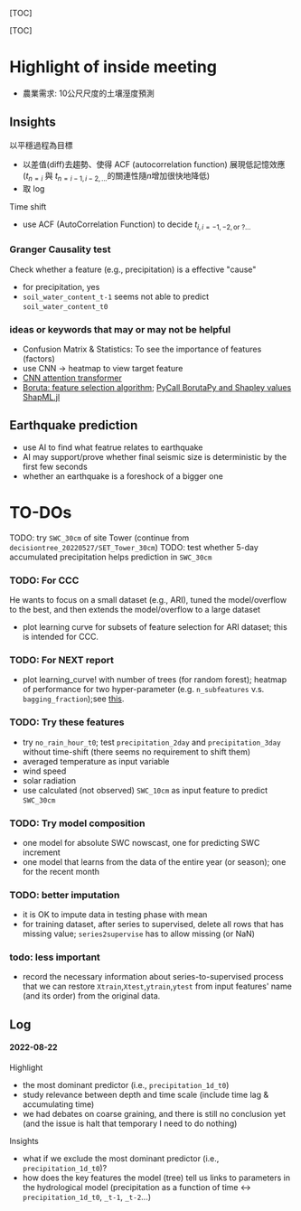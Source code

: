 [TOC]

[TOC]

# Highlight of inside meeting

- 農業需求: 10公尺尺度的土壤溼度預測


## Insights
以平穩過程為目標
- 以差值(diff)去趨勢、使得 ACF (autocorrelation function) 展現低記憶效應($t_{n=i}$ 與 $t_{n=i-1, i-2, ...}$的關連性隨$n$增加很快地降低)
- 取 $\log$

Time shift
- use ACF (AutoCorrelation Function) to decide $t_{i, i=-1,-2, \text{or }?...}$


### Granger Causality test
Check whether a feature (e.g., precipitation) is a effective "cause"
- for precipitation, yes
- `soil_water_content_t-1` seems not able to predict `soil_water_content_t0`

### ideas or keywords that may or may not be helpful
- Confusion Matrix & Statistics: To see the importance of features (factors)
- use CNN $\rightarrow$ heatmap to view target feature
- [CNN attention transformer](https://hackmd.io/@abliu/BkXmzDBmr)
- [Boruta: feature selection algorithm](https://towardsdatascience.com/boruta-explained-the-way-i-wish-someone-explained-it-to-me-4489d70e154a); [PyCall BorutaPy and Shapley values ShapML.jl](https://discourse.julialang.org/t/boruta-algorithm/76821)


## Earthquake prediction
- use AI to find what featrue relates to earthquake
- AI may support/prove whether final seismic size is deterministic by the first few seconds
- whether an earthquake is a foreshock of a bigger one


# TO-DOs
TODO: try `SWC_30cm` of site Tower (continue from `decisiontree_20220527/SET_Tower_30cm`)
TODO: test whether 5-day accumulated precipitation helps prediction in `SWC_30cm`

### TODO: For CCC
He wants to focus on a small dataset (e.g., ARI), tuned the model/overflow to the best, and then extends the model/overflow to a large dataset
- plot learning curve for subsets of feature selection for ARI dataset; this is intended for CCC. 

### TODO: For NEXT report
- plot learning_curve! with number of trees (for random forest); heatmap of performance for two hyper-parameter (e.g. `n_subfeatures` v.s. `bagging_fraction`);see [this](https://juliaai.github.io/DataScienceTutorials.jl/getting-started/ensembles-2/).


### TODO: Try these features
- try `no_rain_hour_t0`; test `precipitation_2day` and `precipitation_3day` without time-shift (there seems no requirement to shift them)
- averaged temperature as input variable
- wind speed
- solar radiation
- use calculated (not observed) `SWC_10cm` as input feature to predict `SWC_30cm`

### TODO: Try model composition
- one model for absolute SWC nowscast, one for predicting SWC increment
- one model that learns from the data of the entire year (or season); one for the recent month

### TODO: better imputation
- it is OK to impute data in testing phase with mean
- for training dataset, after series to supervised, delete all rows that has missing value; `series2supervise` has to allow missing (or NaN) 


### todo: less important
- record the necessary information about series-to-supervised process that we can restore `Xtrain`,`Xtest`,`ytrain`,`ytest` from input features' name (and its order) from the original data.


## Log
#### 2022-08-22
Highlight
- the most dominant predictor (i.e., `precipitation_1d_t0`)
- study relevance between depth and time scale (include time lag & accumulating time)
- we had debates on coarse graining, and there is still no conclusion yet (and the issue is halt that temporary I need to do nothing)

Insights
- what if we exclude the most dominant predictor (i.e., `precipitation_1d_t0`)?
- how does the key features the model (tree) tell us links to parameters in the hydrological model (precipitation as a function of time ↔️ `precipitation_1d_t0`, `_t-1`, `_t-2`...)


